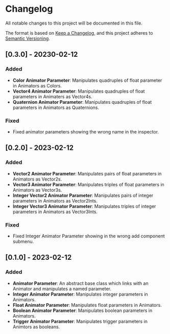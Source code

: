 # Changelog

All notable changes to this project will be documented in this file.

The format is based on [Keep a Changelog](https://keepachangelog.com/en/1.0.0/),
and this project adheres to [Semantic Versioning](https://semver.org/spec/v2.0.0.html).

## [0.3.0] - 20230-02-12

### Added

 - **Color Animator Parameter**: Manipulates quadruples of float parameter in Animators as Colors.
 - **Vector4 Animator Parameter**: Manipulates quadruples of float parameters in Animaters as Vector4s.
 - **Quaternion Animator Parameter**: Manipulates quadruples of float parameters in Animators as Quaternions.

### Fixed

 - Fixed animator parameters showing the wrong name in the inspector.

## [0.2.0] - 2023-02-12

### Added

 - **Vector2 Animator Parameter**: Manipulates pairs of float parameters in Animators as Vector2s.
 - **Vector3 Animator Parameter**: Manipulates triples of float parameters in Animators as Vector3s.
 - **Integer Vector2 Animator Parameter**: Manipulates pairs of integer parameters in Animators as Vector2Ints.
 - **Integer Vector3 Animator Parameter**: Manipulates triples of integer parameters in Animators as Vector3Ints.

### Fixed

 - Fixed Integer Animator Parameter showing in the wrong add component submenu.

## [0.1.0] - 2023-02-12

### Added 

 - **Animator Parameter**: An abstract base class which links with an Animator and manipulates a named parameter.
 - **Integer Animator Parameter**: Manipulates integer parameters in Animators.
 - **Float Animator Parameter**: Manipulates float parameters in Animators.
 - **Boolean Animator Parameter**: Manipulates boolean parameters in Animators.
 - **Trigger Animator Parameter**: Manipulates trigger parameters in Animtors as booleans.
